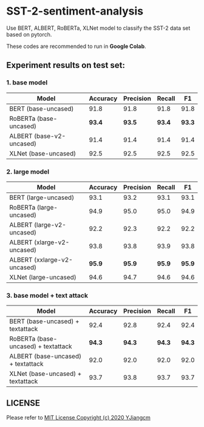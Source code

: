 # SST-2-sentiment-analysis

Use BERT, ALBERT, RoBERTa, XLNet model to classify the SST-2 data set based on pytorch.

These codes are recommended to  run in **Google Colab**.

## Experiment results on test set:

### 1. base model
 Model | Accuracy | Precision	| Recall | F1
 ---- | -----  |----- |----- |----- 
 BERT (base-uncased) | 91.8 |	91.8 |	91.8	| 91.8
RoBERTa (base-uncased)	| **93.4**	| **93.5**	| **93.4**	| **93.3**
ALBERT (base-v2-uncased)	| 91.4	| 91.4	| 91.4	| 91.4
XLNet (base-uncased)	| 92.5	| 92.5	| 92.5	| 92.5

### 2. large model
 Model | Accuracy | Precision	| Recall | F1
 ---- | -----  |----- |----- |----- 
BERT (large-uncased) 	| 93.1	| 93.2	| 93.1	| 93.1
RoBERTa (large-uncased)	| 94.9	| 95.0	| 95.0	| 94.9
ALBERT (large-v2-uncased)	| 92.2	| 92.3	| 92.2	| 92.2
ALBERT (xlarge-v2-uncased)	| 93.8	| 93.8	| 93.9	| 93.8
ALBERT (xxlarge-v2-uncased)	| **95.9**	| **95.9**	| **95.9**	| **95.9**
XLNet (large-uncased)	| 94.6	| 94.7	| 94.6	| 94.6

### 3. base model + text attack
 Model | Accuracy | Precision	| Recall | F1
 ---- | -----  |----- |----- |----- 
 BERT (base-uncased) + textattack |	92.4	|92.8	|92.4	|92.4
RoBERTa (base-uncased) + textattack	|**94.3**	|**94.3**	|**94.3**	|**94.3**
ALBERT (base-uncased) + textattack	|92.0	|92.0|	92.0	|92.0
XLNet (base-uncased) + textattack	|93.7	|93.8	|93.7	|93.7

## LICENSE
Please refer to [MIT License Copyright (c) 2020 YJiangcm](https://github.com/YJiangcm/Movielens1M-Movie-Recommendation-System/blob/main/LICENSE)
